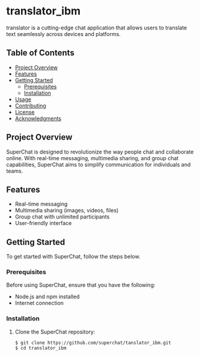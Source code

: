 # translator_ibm
translator is a cutting-edge chat application that allows users to translate text seamlessly across devices and platforms.

## Table of Contents

- [Project Overview](#project-overview)
- [Features](#features)
- [Getting Started](#getting-started)
  - [Prerequisites](#prerequisites)
  - [Installation](#installation)
- [Usage](#usage)
- [Contributing](#contributing)
- [License](#license)
- [Acknowledgments](#acknowledgments)

## Project Overview

SuperChat is designed to revolutionize the way people chat and collaborate online. With real-time messaging, multimedia sharing, and group chat capabilities, SuperChat aims to simplify communication for individuals and teams.

## Features

- Real-time messaging
- Multimedia sharing (images, videos, files)
- Group chat with unlimited participants
- User-friendly interface

## Getting Started

To get started with SuperChat, follow the steps below.

### Prerequisites

Before using SuperChat, ensure that you have the following:

- Node.js and npm installed
- Internet connection

### Installation

1. Clone the SuperChat repository:

   ```shell
   $ git clone https://github.com/superchat/tanslator_ibm.git
   $ cd translator_ibm
